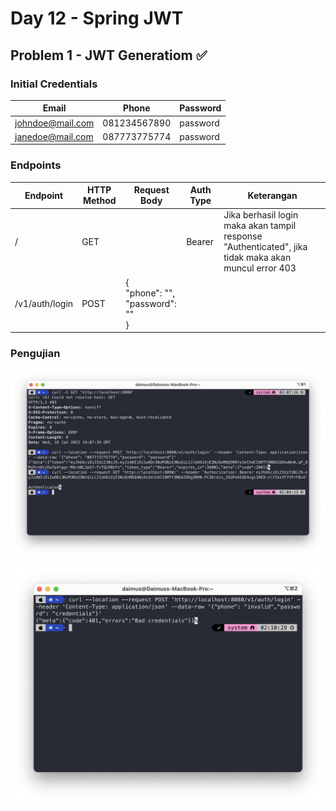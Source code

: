 # Day 12 - Spring JWT

## Problem 1 - JWT Generatiom ✅
### Initial Credentials

| Email            | Phone         | Password |
|------------------|---------------|----------|
| johndoe@mail.com | 081234567890  | password |
| janedoe@mail.com | 087773775774  | password |

### Endpoints

| Endpoint       | HTTP Method | Request Body                                | Auth Type | Keterangan                                                                                           |
|----------------|-------------|---------------------------------------------|----------|------------------------------------------------------------------------------------------------------|
| /              | GET         |                                             | Bearer   | Jika berhasil login maka akan tampil response "Authenticated", jika tidak maka akan muncul error 403 |
| /v1/auth/login | POST        | {<br/>"phone": "",<br/>"password": ""<br/>} |          |                                                                                                      |

### Pengujian

![Pengujuan Kasus Berhasil](resource/jwt_auth_success.png)

![Pengujian Kasus Gagal](resource/jwt_auth_failure.png)
